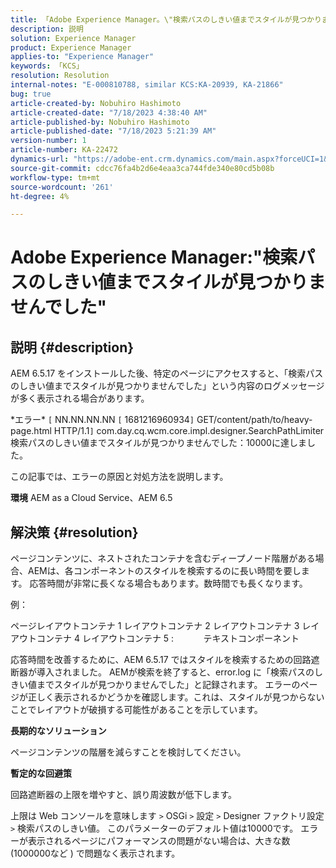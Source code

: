 ```yaml
---
title: 「Adobe Experience Manager。\"検索パスのしきい値までスタイルが見つかりませんでした\""
description: 説明
solution: Experience Manager
product: Experience Manager
applies-to: "Experience Manager"
keywords: 「KCS」
resolution: Resolution
internal-notes: "E-000810788, similar KCS:KA-20939, KA-21866"
bug: true
article-created-by: Nobuhiro Hashimoto
article-created-date: "7/18/2023 4:38:40 AM"
article-published-by: Nobuhiro Hashimoto
article-published-date: "7/18/2023 5:21:39 AM"
version-number: 1
article-number: KA-22472
dynamics-url: "https://adobe-ent.crm.dynamics.com/main.aspx?forceUCI=1&pagetype=entityrecord&etn=knowledgearticle&id=ff9e1ef5-2425-ee11-9cbd-6045bd006b25"
source-git-commit: cdcc76fa4b2d6e4eaa3ca744fde340e80cd5b08b
workflow-type: tm+mt
source-wordcount: '261'
ht-degree: 4%

---
```


# Adobe Experience Manager:&quot;検索パスのしきい値までスタイルが見つかりませんでした&quot;

## 説明 {#description}


AEM 6.5.17 をインストールした後、特定のページにアクセスすると、「検索パスのしきい値までスタイルが見つかりませんでした」という内容のログメッセージが多く表示される場合があります。

\*エラー\* `[` NN.NN.NN.NN `[` 1681216960934`]`  GET/content/path/to/heavy-page.html HTTP/1.1`]`  com.day.cq.wcm.core.impl.designer.SearchPathLimiter 検索パスのしきい値までスタイルが見つかりませんでした：10000に達しました。

この記事では、エラーの原因と対処方法を説明します。

<b>環境</b>
AEM as a Cloud Service、AEM 6.5


## 解決策 {#resolution}


ページコンテンツに、ネストされたコンテナを含むディープノード階層がある場合、AEMは、各コンポーネントのスタイルを検索するのに長い時間を要します。 応答時間が非常に長くなる場合もあります。数時間でも長くなります。

例：

ページレイアウトコンテナ 1 レイアウトコンテナ 2 レイアウトコンテナ 3 レイアウトコンテナ 4 レイアウトコンテナ 5 :            テキストコンポーネント

応答時間を改善するために、AEM 6.5.17 ではスタイルを検索するための回路遮断器が導入されました。
AEMが検索を終了すると、error.log に「検索パスのしきい値までスタイルが見つかりませんでした」と記録されます。
エラーのページが正しく表示されるかどうかを確認します。これは、スタイルが見つからないことでレイアウトが破損する可能性があることを示しています。

<b>長期的なソリューション</b>

ページコンテンツの階層を減らすことを検討してください。

<b>暫定的な回避策</b>

回路遮断器の上限を増やすと、誤り周波数が低下します。

上限は Web コンソールを意味します `>`  OSGi `>`  設定 `>`  Designer ファクトリ設定 `>`  検索パスのしきい値。 このパラメーターのデフォルト値は10000です。 エラーが表示されるページにパフォーマンスの問題がない場合は、大きな数 (1000000など ) で問題なく表示されます。
